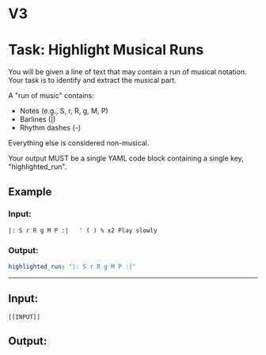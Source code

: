 # V3
# Task: Highlight Musical Runs

You will be given a line of text that may contain a run of musical notation.
Your task is to identify and extract the musical part.

A "run of music" contains:
- Notes (e.g., S, r, R, g, M, P)
- Barlines (|)
- Rhythm dashes (-)

Everything else is considered non-musical.

Your output MUST be a single YAML code block containing a single key, "highlighted_run".

## Example
### Input:
```
|: S r R g M P :|   ' ( ) % x2 Play slowly
```
### Output:
```yaml
highlighted_run: "|: S r R g M P :|"
```

---
## Input:
```
[[INPUT]]
```

## Output:
